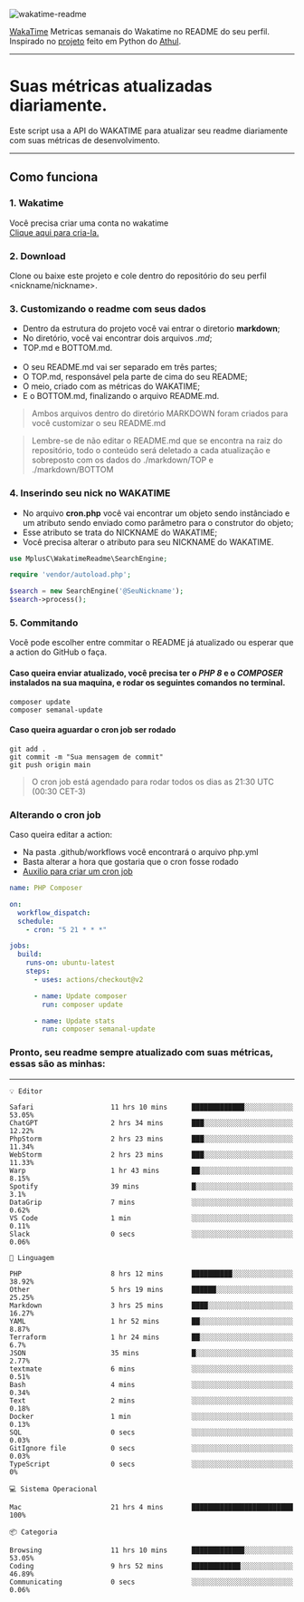 ![wakatime-readme](https://socialify.git.ci/bymatheus/wakatime-readme/image?description=1&descriptionEditable=M%C3%A9tricas%20semanais%20do%20Wakatime%20no%20seu%20README%20de%20perfil.&font=KoHo&forks=1&language=1&owner=1&pattern=Signal&stargazers=1&theme=Dark)

[WakaTime](https://wakatime.com) Metricas semanais do Wakatime no README do seu perfil. <br>
Inspirado no [projeto](https://github.com/athul/waka-readme) feito em Python do [Athul](https://github.com/athul).
___

# Suas métricas atualizadas diariamente.
Este script usa a API do WAKATIME para atualizar seu readme diariamente com suas métricas de desenvolvimento.

___

## Como funciona

### 1. Wakatime
Você precisa criar uma conta no wakatime <br>
[Clique aqui para cria-la.](https://wakatime.com) 

### 2. Download
Clone ou baixe este projeto e cole dentro do repositório do seu perfil <nickname/nickname>.

### 3. Customizando o readme com seus dados
- Dentro da estrutura do projeto você vai entrar o diretorio **markdown**;  
- No diretório, você vai encontrar dois arquivos *.md*;
- TOP.md e BOTTOM.md.
<br><br>
- O seu README.md vai ser separado em três partes; 
- O TOP.md, responsável pela parte de cima do seu README;
- O meio, criado com as métricas do WAKATIME;
- E o BOTTOM.md, finalizando o arquivo README.md.<br>

> Ambos arquivos dentro do diretório MARKDOWN foram criados para você customizar o seu README.md

> Lembre-se de não editar o README.md que se encontra na raiz do repositório, todo o conteúdo será deletado a cada atualização e sobreposto com os dados do ./markdown/TOP e ./markdown/BOTTOM

### 4. Inserindo seu nick no WAKATIME
- No arquivo **cron.php** você vai encontrar um objeto sendo instânciado e um atributo sendo enviado como parâmetro para o construtor do objeto;
- Esse atributo se trata do NICKNAME do WAKATIME;
- Você precisa alterar o atributo para seu NICKNAME do WAKATIME.

```php
use MplusC\WakatimeReadme\SearchEngine;

require 'vendor/autoload.php';

$search = new SearchEngine('@SeuNickname');
$search->process();
```

### 5. Commitando
Você pode escolher entre commitar o README já atualizado ou esperar que a action do GitHub o faça. <br>

#### Caso queira enviar atualizado, você precisa ter o *PHP 8* e o *COMPOSER* instalados na sua maquina, e rodar os seguintes comandos no terminal.
```composer
composer update
composer semanal-update 
```

#### Caso queira aguardar o cron job ser rodado 
```git 
git add .
git commit -m "Sua mensagem de commit"
git push origin main
```

>O cron job está agendado para rodar todos os dias as 21:30 UTC (00:30 CET-3) 

### Alterando o cron job
Caso queira editar a action:

- Na pasta .github/workflows você encontrará o arquivo php.yml
- Basta alterar a hora que gostaria que o cron fosse rodado
- [Auxilio para criar um cron job](https://crontab.guru)

```yml
name: PHP Composer

on:
  workflow_dispatch:
  schedule:
    - cron: "5 21 * * *"

jobs:
  build:
    runs-on: ubuntu-latest
    steps:
      - uses: actions/checkout@v2

      - name: Update composer
        run: composer update

      - name: Update stats
        run: composer semanal-update
```

### Pronto, seu readme sempre atualizado com suas métricas, essas são as minhas:

___
```text
💡 Editor

Safari                   11 hrs 10 mins      █████████████░░░░░░░░░░░░     53.05%
ChatGPT                  2 hrs 34 mins       ███░░░░░░░░░░░░░░░░░░░░░░     12.22%
PhpStorm                 2 hrs 23 mins       ███░░░░░░░░░░░░░░░░░░░░░░     11.34%
WebStorm                 2 hrs 23 mins       ███░░░░░░░░░░░░░░░░░░░░░░     11.33%
Warp                     1 hr 43 mins        ██░░░░░░░░░░░░░░░░░░░░░░░      8.15%
Spotify                  39 mins             █░░░░░░░░░░░░░░░░░░░░░░░░       3.1%
DataGrip                 7 mins              ░░░░░░░░░░░░░░░░░░░░░░░░░      0.62%
VS Code                  1 min               ░░░░░░░░░░░░░░░░░░░░░░░░░      0.11%
Slack                    0 secs              ░░░░░░░░░░░░░░░░░░░░░░░░░      0.06%
```
```text
💬 Linguagem

PHP                      8 hrs 12 mins       ██████████░░░░░░░░░░░░░░░     38.92%
Other                    5 hrs 19 mins       ██████░░░░░░░░░░░░░░░░░░░     25.25%
Markdown                 3 hrs 25 mins       ████░░░░░░░░░░░░░░░░░░░░░     16.27%
YAML                     1 hr 52 mins        ██░░░░░░░░░░░░░░░░░░░░░░░      8.87%
Terraform                1 hr 24 mins        ██░░░░░░░░░░░░░░░░░░░░░░░       6.7%
JSON                     35 mins             █░░░░░░░░░░░░░░░░░░░░░░░░      2.77%
textmate                 6 mins              ░░░░░░░░░░░░░░░░░░░░░░░░░      0.51%
Bash                     4 mins              ░░░░░░░░░░░░░░░░░░░░░░░░░      0.34%
Text                     2 mins              ░░░░░░░░░░░░░░░░░░░░░░░░░      0.18%
Docker                   1 min               ░░░░░░░░░░░░░░░░░░░░░░░░░      0.13%
SQL                      0 secs              ░░░░░░░░░░░░░░░░░░░░░░░░░      0.03%
GitIgnore file           0 secs              ░░░░░░░░░░░░░░░░░░░░░░░░░      0.03%
TypeScript               0 secs              ░░░░░░░░░░░░░░░░░░░░░░░░░         0%
```
```text
💻 Sistema Operacional

Mac                      21 hrs 4 mins       █████████████████████████       100%
```
```text
📦 Categoria

Browsing                 11 hrs 10 mins      █████████████░░░░░░░░░░░░     53.05%
Coding                   9 hrs 52 mins       ████████████░░░░░░░░░░░░░     46.89%
Communicating            0 secs              ░░░░░░░░░░░░░░░░░░░░░░░░░      0.06%
```
